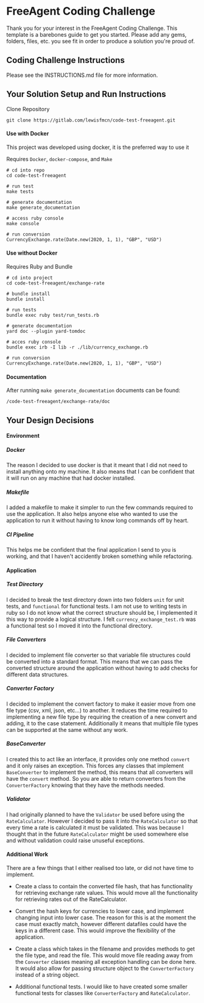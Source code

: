 # FreeAgent Coding Challenge

Thank you for your interest in the FreeAgent Coding Challenge.  This template is a barebones guide to get you started.  Please add any gems, folders, files, etc. you see fit in order to produce a solution you're proud of.

## Coding Challenge Instructions

Please see the INSTRUCTIONS.md file for more information.

## Your Solution Setup and Run Instructions
Clone Repository
```console
git clone https://gitlab.com/lewisfmcn/code-test-freeagent.git
``` 

#### Use with Docker
This project was developed using docker, it is the preferred way to use it

Requires `Docker`, `docker-compose`, and `Make` 

```console
# cd into repo
cd code-test-freeagent

# run test
make tests

# generate documentation
make generate_documentation

# access ruby console
make console

# run conversion
CurrencyExchange.rate(Date.new(2020, 1, 1), "GBP", "USD")
```

#### Use without Docker
Requires Ruby and Bundle

```console
# cd into project
cd code-test-freeagent/exchange-rate

# bundle install
bundle install

# run tests
bundle exec ruby test/run_tests.rb

# generate documentation
yard doc --plugin yard-tomdoc

# acces ruby console
bundle exec irb -I lib -r ./lib/currency_exchange.rb

# run conversion
CurrencyExchange.rate(Date.new(2020, 1, 1), "GBP", "USD")
```

#### Documentation
After running `make generate_documentation` documents can be found:
```console
/code-test-freeagent/exchange-rate/doc
```

## Your Design Decisions

#### Environment
##### Docker
The reason I decided to use docker is that it meant that I did not need to install anything onto my machine.
It also means that I can be confident that it will run on any machine that had docker installed.

##### Makefile
I added a makefile to make it simpler to run the few commands required to use the application. It also helps anyone else
who wanted to use the application to run it without having to know long commands off by heart.

##### CI Pipeline
This helps me be confident that the final application I send to you is working, and that I haven't accidently
broken something while refactoring.

#### Application
##### Test Directory
I decided to break the test directory down into two folders `unit` for unit tests, and `functional` for functional tests.
I am not use to writing tests in ruby so I do not know what the correct structure should be, I implemented it this
way to provide a logical structure. I felt `currency_exchange_test.rb` was a functional test so I moved it into
the functional directory.

##### File Converters
I decided to implement file converter so that variable file structures could be converted into a standard format.
This means that we can pass the converted structure around the application without having to add checks for different
data structures.

##### Converter Factory
I decided to implement the convert factory to make it easier move from one file type (csv, xml, json, etc...) to another.
It reduces the time required to implementing a new file type by requiring the creation of a new convert and adding,
it to the case statement. Additionally it means that multiple file types can be supported at the same without any work.

##### BaseConverter
I created this to act like an interface, it provides only one method `convert` and it only raises an exception.
This forces any classes that implement `BaseConverter` to implement the method, this means that all converters will have
the `convert` method. So you are able to return converters from the `ConverterFactory` knowing that they 
have the methods needed.

##### Validator
I had originally planned to have the `Validator` be used before using the `RateCalculator`. However I decided to pass
it into the `RateCalculator` so that every time a rate is calculated it must be validated. This was because I thought
that in the future `RateCalculator` might be used somewhere else and without validation could raise unuseful exceptions.

#### Additional Work
There are a few things that I either realised too late, or did not have time to implement.

* Create a class to contain the converted file hash, that has functionality for retrieving exchange rate values.
 This would move all the functionality for retrieving rates out of the RateCalculator.
 
* Convert the hash keys for currencies to lower case, and implement changing input into lower case. The reason for this
is at the moment the case must exactly match, however different datafiles could have the keys in a different case.
This would improve the flexibility of the application.

* Create a class which takes in the filename and provides methods to get the file type, and read the file.
This would move file reading away from the `Converter` classes meaning all exception handling can be done here.
It would also allow for passing structure object to the `ConverterFactory` instead of a string object.

* Additional functional tests. I would like to have created some smaller functional tests for classes 
like `ConverterFactory` and `RateCalculator`.